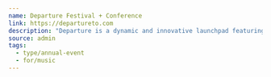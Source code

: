```yaml
---
name: Departure Festival + Conference
link: https://departureto.com
description: "Departure is a dynamic and innovative launchpad featuring diverse talent, boundless energy, and committed artists. This kind of ambition and audacity draws talent from all across Canada and internationally, energizes creatives from all disciplines, and offers a fresh spark of inspiration that keeps passion alive. Here, you’ll discover new talent, groundbreaking work, and innovative ideas. The reimagined Canadian Music Week is ready to embody and honour the extraordinary spirit that defines the Canadian and global creative community - a true celebration of artistry."
source: admin
tags:
  - type/annual-event
  - for/music
---
```

